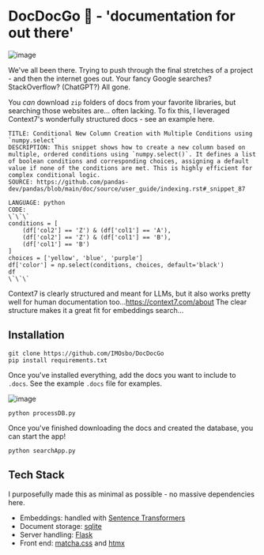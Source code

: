 # DocDocGo 🦆 - 'documentation for out there'

![image](https://github.com/user-attachments/assets/4c7c7626-68bf-4ef4-b034-10b626dc20f7)

We've all been there. Trying to push through the final stretches of a project - and then the internet goes out. Your fancy Google searches? StackOverflow? (ChatGPT?) All gone.

You *can* download `zip` folders of docs from your favorite libraries, but searching those websites are... often lacking. To fix this, I leveraged Context7's wonderfully structured docs - see an example here.

```
TITLE: Conditional New Column Creation with Multiple Conditions using `numpy.select`
DESCRIPTION: This snippet shows how to create a new column based on multiple, ordered conditions using `numpy.select()`. It defines a list of boolean conditions and corresponding choices, assigning a default value if none of the conditions are met. This is highly efficient for complex conditional logic.
SOURCE: https://github.com/pandas-dev/pandas/blob/main/doc/source/user_guide/indexing.rst#_snippet_87

LANGUAGE: python
CODE:
\`\`\`
conditions = [
    (df['col2'] == 'Z') & (df['col1'] == 'A'),
    (df['col2'] == 'Z') & (df['col1'] == 'B'),
    (df['col1'] == 'B')
]
choices = ['yellow', 'blue', 'purple']
df['color'] = np.select(conditions, choices, default='black')
df
\`\`\`
```

Context7 is clearly structured and meant for LLMs, but it also works pretty well for human documentation too...<https://context7.com/about> The clear structure makes it a great fit for embeddings search...

## Installation

```
git clone https://github.com/IMOsbo/DocDocGo
pip install requirements.txt
```

Once you've installed everything, add the docs you want to include to `.docs`. See the example `.docs` file for examples. 

![image](https://github.com/user-attachments/assets/3f2e13b7-fff5-4a64-9cf7-9dab001c8b23)


```
python processDB.py
```

Once you've finished downloading the docs and created the database, you can start the app!

```
python searchApp.py
```

## Tech Stack

I purposefully made this as minimal as possible - no massive dependencies here.

- Embeddings: handled with [Sentence Transformers](https://sbert.net/)
- Document storage: [sqlite](https://sqlite.org/)
- Server handling: [Flask](https://flask.palletsprojects.com/)
- Front end: [matcha.css](https://github.com/lowlighter/matcha) and [htmx](https://htmx.org/)
